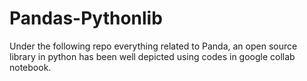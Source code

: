 # Pandas-Pythonlib
Under the following repo everything related to Panda, an open source library in python has been well depicted using codes in google collab notebook. 
